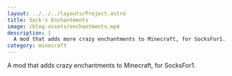 ```yaml
---
layout: ../../../layouts/Project.astro
title: Sock's Enchantments
image: /blog-assets/enchantments.mp4
description: |
  A mod that adds more crazy enchantments to Minecraft, for SocksFor1.
category: minecraft
---
```


A mod that adds crazy enchantments to Minecraft, for SocksFor1.
